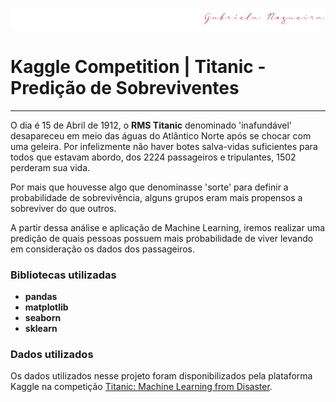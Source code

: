 ![](img/base-topo.png)
# Kaggle Competition | Titanic - Predição de Sobreviventes
_____________________________________________

O dia é 15 de Abril de 1912, o **RMS Titanic** denominado 'inafundável' desapareceu em meio das águas do Atlântico Norte após se chocar com uma geleira. Por infelizmente não haver botes salva-vidas suficientes para todos que estavam abordo, dos 2224 passageiros e tripulantes, 1502 perderam sua vida.  

Por mais que houvesse algo que denominasse 'sorte' para definir a probabilidade de sobrevivência, alguns grupos eram mais propensos a sobreviver do que outros.  

A partir dessa análise e aplicação de Machine Learning, iremos realizar uma predição de quais pessoas possuem mais probabilidade de viver levando em consideração os dados dos passageiros.  

### Bibliotecas utilizadas  
- **pandas**  
- **matplotlib**  
- **seaborn**  
- **sklearn**  

### Dados utilizados  
Os dados utilizados nesse projeto foram disponibilizados pela plataforma Kaggle na competição [Titanic: Machine Learning from Disaster](https://www.kaggle.com/c/titanic).